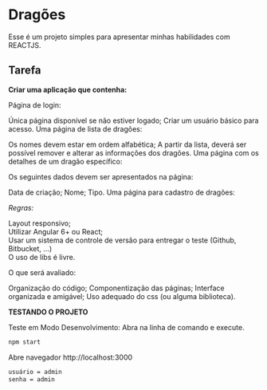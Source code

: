 # Dragões

Esse é um projeto simples para apresentar minhas habilidades com REACTJS.

## Tarefa

__Criar uma aplicação que contenha​:__

Página de login:

Única página disponível se não estiver logado;
Criar um usuário básico para acesso.
Uma página de lista de dragões:

Os nomes devem estar em ordem alfabética;
A partir da lista, deverá ser possível remover e alterar as informações dos dragões.
Uma página com os detalhes de um dragão específico:

Os seguintes dados devem ser apresentados na página:

Data de criação;
Nome;
Tipo.
Uma página para cadastro de dragões:

_Regras:_

Layout responsivo;  
Utilizar Angular 6+ ou React;  
Usar um sistema de controle de versão para entregar o teste (Github, Bitbucket, ...)  
O uso de libs é livre.  

O que será avaliado:

Organização do código;
Componentização das páginas;
Interface organizada e amigável;
Uso adequado do css (ou alguma biblioteca).

__TESTANDO O PROJETO__

Teste em Modo Desenvolvimento: Abra na linha de comando e execute.  

```bash
npm start
```

Abre navegador http://localhost:3000

```bash
usuário = admin  
senha = admin
```
